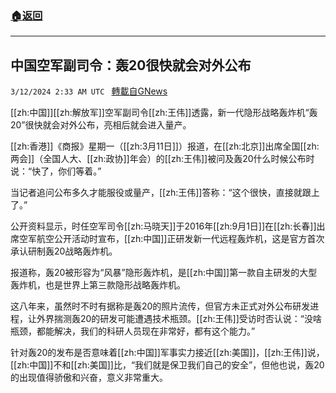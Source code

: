 ###  [:house:返回](README.md)
---


## 中国空军副司令：轰20很快就会对外公布
`3/12/2024 2:33 AM UTC ` [轉載自GNews](https://gnews.org/articles/2385941)

[[zh:中国]][[zh:解放军]]空军副司令[[zh:王伟]]透露，新一代隐形战略轰炸机“轰20”很快就会对外公布，亮相后就会进入量产。

[[zh:香港]]《商报》星期一（[[zh:3月11日]]）报道，在[[zh:北京]]出席全国[[zh:两会]]（全国人大、[[zh:政协]]年会）的[[zh:王伟]]被问及轰20什么时候公布时说：“快了，你们等着。”

当记者追问公布多久才能服役或量产，[[zh:王伟]]答称：“这个很快，直接就跟上了。”

公开资料显示，时任空军司令[[zh:马晓天]]于2016年[[zh:9月1日]]在[[zh:长春]]出席空军航空公开活动时宣布，[[zh:中国]]正研发新一代远程轰炸机，这是官方首次承认研制轰20战略轰炸机。

报道称，轰20被形容为“风暴”隐形轰炸机，是[[zh:中国]]第一款自主研发的大型轰炸机，也是世界上第三款隐形战略轰炸机。

这八年来，虽然时不时有据称是轰20的照片流传，但官方未正式对外公布研发进程，让外界揣测轰20的研发可能遭遇技术瓶颈。[[zh:王伟]]受访时否认说：“没啥瓶颈，都能解决，我们的科研人员现在非常好，都有这个能力。”

针对轰20的发布是否意味着[[zh:中国]]军事实力接近[[zh:美国]]，[[zh:王伟]]说，[[zh:中国]]不和[[zh:美国]]比，“我们就是保卫我们自己的安全”，但他也说，轰20的出现值得骄傲和兴奋，意义非常重大。
